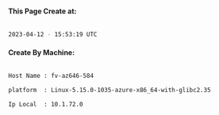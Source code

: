 
   
#### This Page Create at:

```bash

2023-04-12 - 15:53:19 UTC

```

#### Create By Machine:

```bash

Host Name : fv-az646-584

platform  : Linux-5.15.0-1035-azure-x86_64-with-glibc2.35

Ip Local  : 10.1.72.0

```

